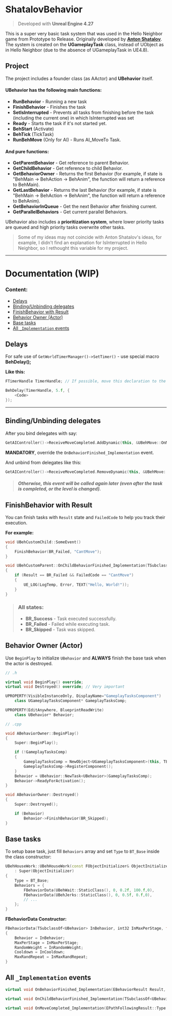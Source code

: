 # ShatalovBehavior
> Developed with **Unreal Engine 4.27**

This is a super very basic task system that was used in the Hello Neighbor game from Prototype to Release. Originally developed by [**Anton Shatalov**](https://dev.epicgames.com/community/profile/bL9nq/BingoBongo).
The system is created on the **UGameplayTask** class, instead of UObject as in Hello Neighbor (due to the absence of UGameplayTask in UE4.8).
## Project
The project includes a founder class (as AActor) and **UBehavior** itself.

#### UBehavior has the following main functions:
- **RunBehavior** - Running a new task
- **FinishBehavior** - Finishes the task
- **SetIsInterrupted** - Prevents all tasks from finishing before the task (including the current one) in which IsInterrupted was set
- **Ready** - Starts the task if it's not started yet.
- **BehStart** (Activate)
- **BehTick** (TickTask)
- **RunBehMove** (Only for AI) - Runs AI_MoveTo Task.<br>
#### And pure functions:
- **GetParentBehavior** - Get reference to parent Behavior.
- **GetChildBehavior** - Get reference to child Behavior.
- **GetBehaviorOwner** - Returns the first Behavior (for example, if state is "BehMain -> BehAction -> BehAnim", the function will return a reference to BehMain).
- **GetLastBehavior** - Returns the last Behavior (for example, if state is "BehMain -> BehAction -> BehAnim", the function will return a reference to BehAnim).
- **GetBehaviorInQueue** - Get the next Behavior after finishing current.
- **GetParallelBehaviors** - Get current parallel Behaviors.

UBehavior also includes a **prioritization system**, where lower priority tasks are queued and high priority tasks overwrite other tasks.

> Some of my ideas may not coincide with Anton Shatalov's ideas, for example, I didn't find an explanation for IsInterrupted in Hello Neighbor, so I rethought this variable for my project.

---

# Documentation (WIP)
### Content:
- [Delays](#delays)
- [Binding/Unbinding delegates](#bindingunbinding-delegates)
- [FinishBehavior with Result](#finishbehavior-with-result)
- [Behavior Owner (Actor)](#behavior-owner-actor)
- [Base tasks](#base-tasks)
- [All `_Implementation` events](#all-_implementation-events)


## Delays
For safe use of `GetWorldTimerManager()->SetTimer()` - use special macro **BehDelay();**

**Like this:**

```cpp
FTimerHandle TimerHandle; // If possible, move this declaration to the class header.

BehDelay(TimerHandle, 5.f, {
    <Code>
});
```
---
## Binding/Unbinding delegates
After you bind delegates with say: 
```cpp
GetAIController()->ReceiveMoveCompleted.AddDynamic(this, &UBehMove::OnMoveFinished);
```

**MANDATORY**, override the `OnBehaviorFinished_Implementation` event.

And unbind from delegates like this:
```cpp
GetAIController()->ReceiveMoveCompleted.RemoveDynamic(this, &UBehMove::OnMoveFinished);
```
> ##### Otherwise, this event will be called again later (even after the task is completed, or the level is changed).

## FinishBehavior with Result
You can finish tasks with `Result` state and `FailedCode` to help you track their execution.

**For example:**

```cpp
void UBehCustomChild::SomeEvent()
{
    FinishBehavior(BR_Failed, "CantMove");
}

void UBehCustomParent::OnChildBehaviorFinished_Implementation(TSubclassOf<UBehavior> Behavior, EBehaviorResult Result, const FString& FailedCode)
{
    if (Result == BR_Failed && FailedCode == "CantMove")
    {
        UE_LOG(LogTemp, Error, TEXT("Hello, World!"));
    }
}
```

>### All states:
>- **BR_Success** - Task executed successfully.
>- **BR_Failed** - Failed while executing task.
>- **BR_Skipped** - Task was skipped.


## Behavior Owner (Actor)
Use `BeginPlay` to initialize `UBehavior` and **ALWAYS** finish the base task when the actor is destroyed.


```cpp
// .h

virtual void BeginPlay() override;
virtual void Destroyed() override; // Very important

UPROPERTY(VisibleInstanceOnly, DisplayName="GameplayTasksComponent")
    class UGameplayTasksComponent* GameplayTasksComp;

UPROPERTY(EditAnywhere, BlueprintReadWrite)
    class UBehavior* Behavior;
```

```cpp
// .cpp

void ABehaviorOwner::BeginPlay()
{
	Super::BeginPlay();

	if (!GameplayTasksComp)
	{
		GameplayTasksComp = NewObject<UGameplayTasksComponent>(this, TEXT("GameplayTasksComponent"));
		GameplayTasksComp->RegisterComponent();
	}
	Behavior = UBehavior::NewTask<UBehavior>(GameplayTasksComp);
	Behavior->ReadyForActivation();
}

void ABehaviorOwner::Destroyed()
{
	Super::Destroyed();

	if (Behavior)
		Behavior->FinishBehavior(BR_Skipped);
}
```

## Base tasks
To setup base task, just fill `Behaviors` array and set `Type` to `BT_Base` inside the class constructor:
```cpp
UBehHouseWork::UBehHouseWork(const FObjectInitializer& ObjectInitializer)
	: Super(ObjectInitializer)
{
	Type = BT_Base;
	Behaviors = {
		FBehaviorData(UBehWait::StaticClass(), 0, 0.2f, 100.f,0),
		FBehaviorData(UBehJerks::StaticClass(), 0, 0.5f, 0.f,0),
		// ...
	};
}
```
**FBehaviorData Constructor:**
```cpp
FBehaviorData(TSubclassOf<UBehavior> InBehavior, int32 InMaxPerStage, float InRandomWeight, float InCooldown, int32 InMaxRandRepeat)
{
    Behavior = InBehavior;
    MaxPerStage = InMaxPerStage;
    RandomWeight = InRandomWeight;
    Cooldown = InCooldown;
    MaxRandRepeat = InMaxRandRepeat;
}
```

## All `_Implementation` events

```cpp
virtual void OnBehaviorFinished_Implementation(EBehaviorResult Result, const FString& FailedCode);

virtual void OnChildBehaviorFinished_Implementation(TSubclassOf<UBehavior> Behavior, EBehaviorResult Result, const FString& FailedCode);

virtual void OnMoveCompleted_Implementation(EPathFollowingResult::Type Result);
```